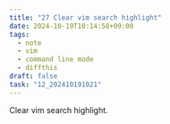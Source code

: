 ```yaml
---
title: "27 Clear vim search highlight"
date: 2024-10-19T10:14:58+09:00
tags:
  - note
  - vim
  - command line mode
  - diffthis
draft: false
task: "12_202410191021"
---
```


Clear vim search highlight.  
